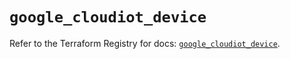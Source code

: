 # `google_cloudiot_device`

Refer to the Terraform Registry for docs: [`google_cloudiot_device`](https://registry.terraform.io/providers/drfaust92/google/4.16.4/docs/resources/cloudiot_device).

